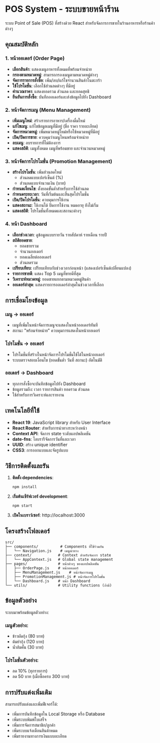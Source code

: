 # POS System - ระบบขายหน้าร้าน

ระบบ Point of Sale (POS) ที่สร้างด้วย React สำหรับจัดการการขายในร้านอาหารหรือร้านค้าต่างๆ

## คุณสมบัติหลัก

### 1. หน้าออเดอร์ (Order Page)
- **เลือกสินค้า**: แสดงเมนูอาหารทั้งหมดที่พร้อมจำหน่าย
- **กรองตามหมวดหมู่**: สามารถกรองเมนูตามหมวดหมู่ต่างๆ
- **จัดการรายการสั่งซื้อ**: เพิ่ม/ลบ/แก้ไขจำนวนสินค้าในตะกร้า
- **ใช้โปรโมชั่น**: เลือกใช้ส่วนลดต่างๆ ที่มีอยู่
- **คำนวณราคา**: แสดงยอดรวม ส่วนลด และยอดสุทธิ
- **ยืนยันการสั่งซื้อ**: บันทึกออเดอร์และส่งข้อมูลไปยัง Dashboard

### 2. หน้าจัดการเมนู (Menu Management)
- **เพิ่มเมนูใหม่**: สร้างรายการอาหาร/เครื่องดื่มใหม่
- **แก้ไขเมนู**: แก้ไขข้อมูลเมนูที่มีอยู่ (ชื่อ ราคา รายละเอียด)
- **จัดการหมวดหมู่**: เพิ่มหมวดหมู่ใหม่หรือใช้หมวดหมู่ที่มีอยู่
- **เปิด/ปิดการขาย**: ควบคุมว่าเมนูไหนพร้อมจำหน่าย
- **ลบเมนู**: ลบรายการที่ไม่ต้องการ
- **แสดงสถิติ**: เมนูทั้งหมด เมนูที่พร้อมขาย และจำนวนหมวดหมู่

### 3. หน้าจัดการโปรโมชั่น (Promotion Management)
- **สร้างโปรโมชั่น**: เพิ่มส่วนลดใหม่
  - ส่วนลดแบบเปอร์เซ็นต์ (%) 
  - ส่วนลดแบบจำนวนเงิน (บาท)
- **กำหนดเงื่อนไข**: ตั้งยอดขั้นต่ำสำหรับการใช้ส่วนลด
- **กำหนดระยะเวลา**: วันที่เริ่มต้นและสิ้นสุดโปรโมชั่น
- **เปิด/ปิดโปรโมชั่น**: ควบคุมการใช้งาน
- **แสดงสถานะ**: ใช้งานได้ ปิดการใช้งาน หมดอายุ ยังไม่เริ่ม
- **แสดงสถิติ**: โปรโมชั่นทั้งหมดและสถานะต่างๆ

### 4. หน้า Dashboard
- **เลือกช่วงเวลา**: ดูข้อมูลแบบรายวัน รายสัปดาห์ รายเดือน รายปี
- **สถิติยอดขาย**: 
  - ยอดขายรวม
  - จำนวนออเดอร์
  - ยอดเฉลี่ยต่อออเดอร์
  - ส่วนลดรวม
- **เปรียบเทียบ**: เปรียบเทียบกับช่วงเวลาก่อนหน้า (แสดงเปอร์เซ็นต์เปลี่ยนแปลง)
- **รายการขายดี**: แสดง Top 5 เมนูที่ขายดีที่สุด
- **วิเคราะห์หมวดหมู่**: ยอดขายแยกตามหมวดหมู่สินค้า
- **ออเดอร์ล่าสุด**: แสดงรายการออเดอร์ล่าสุดในช่วงเวลาที่เลือก

## การเชื่อมโยงข้อมูล

### เมนู → ออเดอร์
- เมนูที่เพิ่มในหน้าจัดการเมนูจะแสดงในหน้าออเดอร์ทันที
- สถานะ "พร้อมจำหน่าย" ควบคุมการแสดงในหน้าออเดอร์

### โปรโมชั่น → ออเดอร์  
- โปรโมชั่นที่สร้างในหน้าจัดการโปรโมชั่นใช้ได้ในหน้าออเดอร์
- ระบบตรวจสอบเงื่อนไข (ยอดขั้นต่ำ วันที่ สถานะ) อัตโนมัติ

### ออเดอร์ → Dashboard
- ทุกการสั่งซื้อจะบันทึกข้อมูลไปยัง Dashboard
- ข้อมูลรวมถึง: เวลา รายการสินค้า ยอดรวม ส่วนลด
- ใช้สำหรับการวิเคราะห์และรายงาน

## เทคโนโลยีที่ใช้

- **React 19**: JavaScript library สำหรับ User Interface
- **React Router**: สำหรับการนำทางระหว่างหน้า
- **Context API**: จัดการ state ระดับแอปพลิเคชัน  
- **date-fns**: ไลบรารีจัดการวันที่และเวลา
- **UUID**: สร้าง unique identifier
- **CSS3**: การออกแบบและจัดรูปแบบ

## วิธีการติดตั้งและรัน

1. **ติดตั้ง dependencies**:
   ```bash
   npm install
   ```

2. **เริ่มต้นเซิร์ฟเวอร์ development**:
   ```bash
   npm start
   ```

3. **เปิดในเบราว์เซอร์**: http://localhost:3000

## โครงสร้างโฟลเดอร์

```
src/
├── components/          # Components ที่ใช้ร่วมกัน
│   └── Navigation.js    # เมนูนำทาง
├── context/            # Context สำหรับจัดการ state
│   └── AppContext.js   # Global state management
├── pages/              # หน้าต่างๆ ของแอปพลิเคชัน
│   ├── OrderPage.js    # หน้าออเดอร์
│   ├── MenuManagement.js    # หน้าจัดการเมนู
│   ├── PromotionManagement.js # หน้าจัดการโปรโมชั่น
│   └── Dashboard.js    # หน้า Dashboard
└── utils/              # Utility functions (ถ้ามี)
```

## ข้อมูลตัวอย่าง

ระบบมาพร้อมข้อมูลตัวอย่าง:

### เมนูตัวอย่าง:
- ข้าวผัดกุ้ง (80 บาท)
- ต้มยำกุ้ง (120 บาท) 
- น้ำส้มคั้น (30 บาท)

### โปรโมชั่นตัวอย่าง:
- ลด 10% (ทุกรายการ)
- ลด 50 บาท (เมื่อซื้อครบ 300 บาท)

## การปรับแต่งเพิ่มเติม

สามารถปรับแต่งและเพิ่มฟีเจอร์ได้:
- เพิ่มการบันทึกข้อมูลใน Local Storage หรือ Database
- เพิ่มระบบพิมพ์ใบเสร็จ
- เพิ่มการจัดการสมาชิก/ลูกค้า
- เพิ่มระบบแจ้งเตือนสินค้าหมด
- เพิ่มรายงานทางการเงินแบบละเอียด
